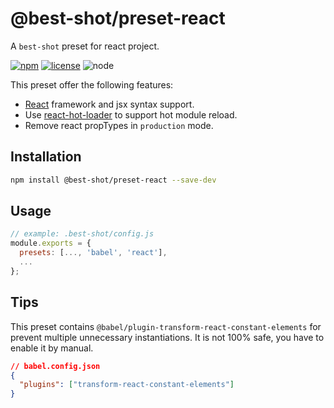 # @best-shot/preset-react

A `best-shot` preset for react project.

[![npm][npm-badge]][npm-url]
[![license][license-badge]][github-url]
![node][node-badge]

This preset offer the following features:

- [React](https://reactjs.org/) framework and jsx syntax support.
- Use [react-hot-loader](https://github.com/gaearon/react-hot-loader) to support hot module reload.
- Remove react propTypes in `production` mode.

## Installation

```bash
npm install @best-shot/preset-react --save-dev
```

## Usage

```js
// example: .best-shot/config.js
module.exports = {
  presets: [..., 'babel', 'react'],
  ...
};
```

## Tips

This preset contains `@babel/plugin-transform-react-constant-elements` for prevent multiple unnecessary instantiations.
It is not 100% safe, you have to enable it by manual.

```json
// babel.config.json
{
  "plugins": ["transform-react-constant-elements"]
}
```

[npm-url]: https://www.npmjs.com/package/@best-shot/preset-react
[npm-badge]: https://img.shields.io/npm/v/@best-shot/preset-react.svg?style=flat-square&logo=npm
[github-url]: https://github.com/Airkro/best-shot/tree/master/packages/preset-react
[node-badge]: https://img.shields.io/node/v/@best-shot/preset-react.svg?style=flat-square&colorB=green&logo=node.js
[license-badge]: https://img.shields.io/npm/l/@best-shot/preset-react.svg?style=flat-square&colorB=blue&logo=github
